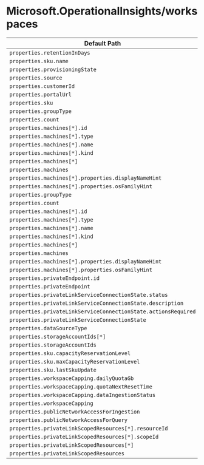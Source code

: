 # Microsoft.OperationalInsights/workspaces

| Default Path | Alias |
|---|---|
| `properties.retentionInDays` | `Microsoft.OperationalInsights/workspaces/retentionInDays` |
| `properties.sku.name` | `Microsoft.OperationalInsights/workspaces/sku.name` |
| `properties.provisioningState` | `Microsoft.OperationalInsights/workspaces/provisioningState` |
| `properties.source` | `Microsoft.OperationalInsights/workspaces/source` |
| `properties.customerId` | `Microsoft.OperationalInsights/workspaces/customerId` |
| `properties.portalUrl` | `Microsoft.OperationalInsights/workspaces/portalUrl` |
| `properties.sku` | `Microsoft.OperationalInsights/workspaces/sku` |
| `properties.groupType` | `Microsoft.OperationalInsights/workspaces/features.serviceMap.machineGroups.groupType` |
| `properties.count` | `Microsoft.OperationalInsights/workspaces/features.serviceMap.machineGroups.count` |
| `properties.machines[*].id` | `Microsoft.OperationalInsights/workspaces/features.serviceMap.machineGroups.machines[*].id` |
| `properties.machines[*].type` | `Microsoft.OperationalInsights/workspaces/features.serviceMap.machineGroups.machines[*].type` |
| `properties.machines[*].name` | `Microsoft.OperationalInsights/workspaces/features.serviceMap.machineGroups.machines[*].name` |
| `properties.machines[*].kind` | `Microsoft.OperationalInsights/workspaces/features.serviceMap.machineGroups.machines[*].kind` |
| `properties.machines[*]` | `Microsoft.OperationalInsights/workspaces/features.serviceMap.machineGroups.machines[*]` |
| `properties.machines` | `Microsoft.OperationalInsights/workspaces/features.serviceMap.machineGroups.machines` |
| `properties.machines[*].properties.displayNameHint` | `Microsoft.OperationalInsights/workspaces/features.serviceMap.machineGroups.machines[*].displayNameHint` |
| `properties.machines[*].properties.osFamilyHint` | `Microsoft.OperationalInsights/workspaces/features.serviceMap.machineGroups.machines[*].osFamilyHint` |
| `properties.groupType` | `Microsoft.OperationalInsights/workspaces/features.machineGroups.groupType` |
| `properties.count` | `Microsoft.OperationalInsights/workspaces/features.machineGroups.count` |
| `properties.machines[*].id` | `Microsoft.OperationalInsights/workspaces/features.machineGroups.machines[*].id` |
| `properties.machines[*].type` | `Microsoft.OperationalInsights/workspaces/features.machineGroups.machines[*].type` |
| `properties.machines[*].name` | `Microsoft.OperationalInsights/workspaces/features.machineGroups.machines[*].name` |
| `properties.machines[*].kind` | `Microsoft.OperationalInsights/workspaces/features.machineGroups.machines[*].kind` |
| `properties.machines[*]` | `Microsoft.OperationalInsights/workspaces/features.machineGroups.machines[*]` |
| `properties.machines` | `Microsoft.OperationalInsights/workspaces/features.machineGroups.machines` |
| `properties.machines[*].properties.displayNameHint` | `Microsoft.OperationalInsights/workspaces/features.machineGroups.machines[*].displayNameHint` |
| `properties.machines[*].properties.osFamilyHint` | `Microsoft.OperationalInsights/workspaces/features.machineGroups.machines[*].osFamilyHint` |
| `properties.privateEndpoint.id` | `Microsoft.OperationalInsights/workspaces/privateEndpointConnections.privateEndpoint.id` |
| `properties.privateEndpoint` | `Microsoft.OperationalInsights/workspaces/privateEndpointConnections.privateEndpoint` |
| `properties.privateLinkServiceConnectionState.status` | `Microsoft.OperationalInsights/workspaces/privateEndpointConnections.privateLinkServiceConnectionState.status` |
| `properties.privateLinkServiceConnectionState.description` | `Microsoft.OperationalInsights/workspaces/privateEndpointConnections.privateLinkServiceConnectionState.description` |
| `properties.privateLinkServiceConnectionState.actionsRequired` | `Microsoft.OperationalInsights/workspaces/privateEndpointConnections.privateLinkServiceConnectionState.actionsRequired` |
| `properties.privateLinkServiceConnectionState` | `Microsoft.OperationalInsights/workspaces/privateEndpointConnections.privateLinkServiceConnectionState` |
| `properties.dataSourceType` | `Microsoft.OperationalInsights/workspaces/linkedStorageAccounts.CustomLogs.dataSourceType` |
| `properties.storageAccountIds[*]` | `Microsoft.OperationalInsights/workspaces/linkedStorageAccounts.CustomLogs.storageAccountIds[*]` |
| `properties.storageAccountIds` | `Microsoft.OperationalInsights/workspaces/linkedStorageAccounts.CustomLogs.storageAccountIds` |
| `properties.sku.capacityReservationLevel` | `Microsoft.OperationalInsights/workspaces/sku.capacityReservationLevel` |
| `properties.sku.maxCapacityReservationLevel` | `Microsoft.OperationalInsights/workspaces/sku.maxCapacityReservationLevel` |
| `properties.sku.lastSkuUpdate` | `Microsoft.OperationalInsights/workspaces/sku.lastSkuUpdate` |
| `properties.workspaceCapping.dailyQuotaGb` | `Microsoft.OperationalInsights/workspaces/workspaceCapping.dailyQuotaGb` |
| `properties.workspaceCapping.quotaNextResetTime` | `Microsoft.OperationalInsights/workspaces/workspaceCapping.quotaNextResetTime` |
| `properties.workspaceCapping.dataIngestionStatus` | `Microsoft.OperationalInsights/workspaces/workspaceCapping.dataIngestionStatus` |
| `properties.workspaceCapping` | `Microsoft.OperationalInsights/workspaces/workspaceCapping` |
| `properties.publicNetworkAccessForIngestion` | `Microsoft.OperationalInsights/workspaces/publicNetworkAccessForIngestion` |
| `properties.publicNetworkAccessForQuery` | `Microsoft.OperationalInsights/workspaces/publicNetworkAccessForQuery` |
| `properties.privateLinkScopedResources[*].resourceId` | `Microsoft.OperationalInsights/workspaces/privateLinkScopedResources[*].resourceId` |
| `properties.privateLinkScopedResources[*].scopeId` | `Microsoft.OperationalInsights/workspaces/privateLinkScopedResources[*].scopeId` |
| `properties.privateLinkScopedResources[*]` | `Microsoft.OperationalInsights/workspaces/privateLinkScopedResources[*]` |
| `properties.privateLinkScopedResources` | `Microsoft.OperationalInsights/workspaces/privateLinkScopedResources` |

